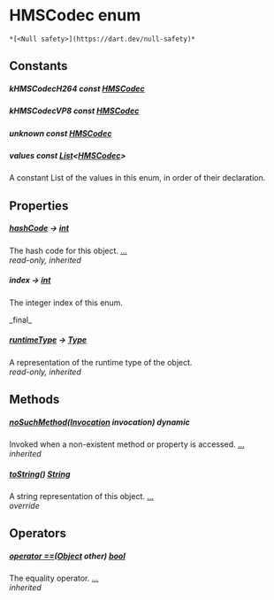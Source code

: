 


# HMSCodec enum




    *[<Null safety>](https://dart.dev/null-safety)*










## Constants

##### kHMSCodecH264 const [HMSCodec](../enum_hms_codec/HMSCodec-class.md)



   




##### kHMSCodecVP8 const [HMSCodec](../enum_hms_codec/HMSCodec-class.md)



   




##### unknown const [HMSCodec](../enum_hms_codec/HMSCodec-class.md)



   




##### values const [List](https://api.flutter.dev/flutter/dart-core/List-class.html)&lt;[HMSCodec](../enum_hms_codec/HMSCodec-class.md)>



<p>A constant List of the values in this enum, in order of their declaration.</p>   






## Properties

##### [hashCode](https://api.flutter.dev/flutter/dart-core/Object/hashCode.html) &#8594; [int](https://api.flutter.dev/flutter/dart-core/int-class.html)



The hash code for this object. [...](https://api.flutter.dev/flutter/dart-core/Object/hashCode.html)  
_read-only, inherited_



##### index &#8594; [int](https://api.flutter.dev/flutter/dart-core/int-class.html)



<p>The integer index of this enum.</p>   
_final_



##### [runtimeType](https://api.flutter.dev/flutter/dart-core/Object/runtimeType.html) &#8594; [Type](https://api.flutter.dev/flutter/dart-core/Type-class.html)



A representation of the runtime type of the object.   
_read-only, inherited_




## Methods

##### [noSuchMethod](https://api.flutter.dev/flutter/dart-core/Object/noSuchMethod.html)([Invocation](https://api.flutter.dev/flutter/dart-core/Invocation-class.html) invocation) dynamic



Invoked when a non-existent method or property is accessed. [...](https://api.flutter.dev/flutter/dart-core/Object/noSuchMethod.html)  
_inherited_



##### [toString](../enum_hms_codec/HMSCodec/toString.md)() [String](https://api.flutter.dev/flutter/dart-core/String-class.html)



A string representation of this object. [...](../enum_hms_codec/HMSCodec/toString.md)  
_override_




## Operators

##### [operator ==](https://api.flutter.dev/flutter/dart-core/Object/operator_equals.html)([Object](https://api.flutter.dev/flutter/dart-core/Object-class.html) other) [bool](https://api.flutter.dev/flutter/dart-core/bool-class.html)



The equality operator. [...](https://api.flutter.dev/flutter/dart-core/Object/operator_equals.html)  
_inherited_










